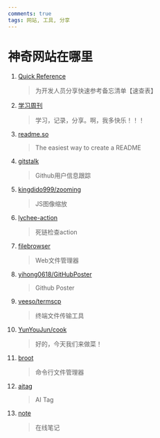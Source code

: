 ```yaml
---
comments: true
tags: 网站, 工具, 分享
---
```

# 神奇网站在哪里

1. [Quick Reference](https://wangchujiang.com/reference/)

    > 为开发人员分享快速参考备忘清单【速查表】

2. [学习周刊](https://wiki.eryajf.net/learning-weekly/)

    > 学习，记录，分享。啊，我多快乐！！！

3. [readme.so](https://readme.so/)

    > The easiest way to create a README

4. [gitstalk](https://gitstalk.netlify.app/Ohto-Ai)

    > Github用户信息跟踪

5. [kingdido999/zooming](https://github.com/kingdido999/zooming)

    > JS图像缩放

6. [lychee-action](https://github.com/lycheeverse/lychee-action)

    > 死链检查action

7. [filebrowser](https://filebrowser.org/)

    > Web文件管理器
    
8. [yihong0618/GitHubPoster](https://github.com/yihong0618/GitHubPoster)

    > Github Poster

9. [veeso/termscp](https://github.com/veeso/termscp)

    > 终端文件传输工具

10. [YunYouJun/cook](https://cook.yunyoujun.cn/)

    > 好的，今天我们来做菜！

11. [broot](https://github.com/Canop/broot)

    > 命令行文件管理器

12. [aitag](https://aitag.top/)

    > AI Tag

13. [note](https://note.ms/)

    > 在线笔记
